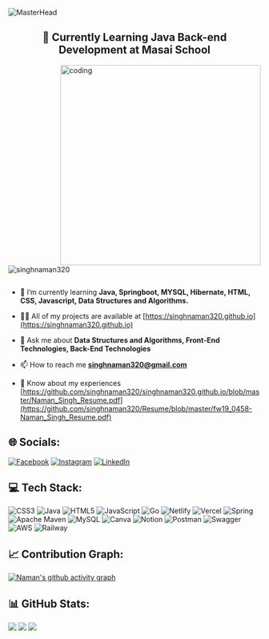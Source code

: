 <!--
**singhnaman320/singhnaman320** is a ✨ _special_ ✨ repository because its `README.md` (this file) appears on your GitHub profile.

Here are some ideas to get you started:

- 🔭 I’m currently working on ...
- 🌱 I’m currently learning ...
- 👯 I’m looking to collaborate on ...
- 🤔 I’m looking for help with ...
- 💬 Ask me about ...
- 📫 How to reach me: ...
- 😄 Pronouns: ...
- ⚡ Fun fact: ...
-->

<!-- <img src="https://readme-typing-svg.demolab.com?font=Fira+Code&size=32&duration=2800&pause=2000&color=A9FEF7&center=true&vCenter=true&width=940&lines=Hey%2C+I'm+Naman+and+Welcome+to+my+Profile" align="middle" alt="Hey, I'm Wesam and Welcome to my Profile👋 animated typed out" width="100%"/> -->


![MasterHead](https://thumbs.dreamstime.com/b/future-technology-concept-person-using-laptop-computer-future-technology-concept-person-using-laptop-249332126.jpg)

<!-- <h1 align="center">Hi 👋, I'm Naman Kumar Singh</h1> -->
<!-- <p>Aspiring Full Stack Web Developer who is analytical and meticulous. able to create full-stack online apps utilizing Java, Spring Boot, MySQL, and Hibernate on the backend and HTML, CSS, and JavaScript on the front end. Individuals who enjoy working in teams and are skilled at executing initiatives with a defined goal. I'm really interested in working as a software developer to enhance the user experience.</p> -->
<h2 align="center">🌱 Currently Learning Java Back-end Development at Masai School</h2>

<img align= "right" alt="coding" width= "400" src= "https://cdn.filestackcontent.com/efbSR18hT5uRKuo0zoMA">

<p align="left"> <img src="https://komarev.com/ghpvc/?username=singhnaman320&label=Profile%20views&color=0e75b6&style=flat" alt="singhnaman320" /> </p>

<p align="left"> <a href="https://twitter.com/" target="blank"><img src="https://img.shields.io/twitter/follow/?logo=twitter&style=for-the-badge" alt="" /></a> </p>

- 🌱 I’m currently learning **Java, Springboot, MYSQL, Hibernate, HTML, CSS, Javascript, Data Structures and Algorithms.**

- 👨‍💻 All of my projects are available at [https://singhnaman320.github.io](https://singhnaman320.github.io)

- 💬 Ask me about **Data Structures and Algorithms, Front-End Technologies, Back-End Technologies**

- 📫 How to reach me **singhnaman320@gmail.com**

- 📄 Know about my experiences [https://github.com/singhnaman320/singhnaman320.github.io/blob/master/Naman_Singh_Resume.pdf](https://github.com/singhnaman320/Resume/blob/master/fw19_0458-Naman_Singh_Resume.pdf)

## 🌐 Socials:
[![Facebook](https://img.shields.io/badge/Facebook-%231877F2.svg?logo=Facebook&logoColor=white)](https://facebook.com/namankumar.singh.3) 
[![Instagram](https://img.shields.io/badge/Instagram-%23E4405F.svg?logo=Instagram&logoColor=white)](https://instagram.com/im_singhnaman) 
[![LinkedIn](https://img.shields.io/badge/LinkedIn-%230077B5.svg?logo=linkedin&logoColor=white)](https://linkedin.com/in/naman-kumar-singh-38a669167) 


## 💻 Tech Stack:
![CSS3](https://img.shields.io/badge/css3-%231572B6.svg?style=for-the-badge&logo=css3&logoColor=white) 
![Java](https://img.shields.io/badge/java-%23ED8B00.svg?style=for-the-badge&logo=java&logoColor=white) 
![HTML5](https://img.shields.io/badge/html5-%23E34F26.svg?style=for-the-badge&logo=html5&logoColor=white) 
![JavaScript](https://img.shields.io/badge/javascript-%23323330.svg?style=for-the-badge&logo=javascript&logoColor=%23F7DF1E) 
![Go](https://img.shields.io/badge/go-%2300ADD8.svg?style=for-the-badge&logo=go&logoColor=white)
![Netlify](https://img.shields.io/badge/netlify-%23000000.svg?style=for-the-badge&logo=netlify&logoColor=#00C7B7) 
![Vercel](https://img.shields.io/badge/vercel-%23000000.svg?style=for-the-badge&logo=vercel&logoColor=white) 
![Spring](https://img.shields.io/badge/spring-%236DB33F.svg?style=for-the-badge&logo=spring&logoColor=white) 
![Apache Maven](https://img.shields.io/badge/Apache%20Maven-C71A36?style=for-the-badge&logo=Apache%20Maven&logoColor=white) 
![MySQL](https://img.shields.io/badge/mysql-%2300f.svg?style=for-the-badge&logo=mysql&logoColor=white) 
![Canva](https://img.shields.io/badge/Canva-%2300C4CC.svg?style=for-the-badge&logo=Canva&logoColor=white) 
![Notion](https://img.shields.io/badge/Notion-%23000000.svg?style=for-the-badge&logo=notion&logoColor=white) 
![Postman](https://img.shields.io/badge/Postman-FF6C37?style=for-the-badge&logo=postman&logoColor=white) 
![Swagger](https://img.shields.io/badge/-Swagger-%23Clojure?style=for-the-badge&logo=swagger&logoColor=white)
![AWS](https://img.shields.io/badge/AWS-%23FF9900.svg?style=for-the-badge&logo=amazon-aws&logoColor=white)
![Railway](https://img.shields.io/badge/railway-%23000000.svg?style=for-the-badge&logo=railway&logoColor=#00C7B7) 

## 📈 Contribution Graph:
[![Naman's github activity graph](https://github-readme-activity-graph.cyclic.app/graph?username=singhnaman320&bg_color=0d1117&color=7feaf0&line=7feaf0&point=ffffff&area=true&hide_border=true)](https://github.com/singhnaman320/github-readme-activity-graph)

<!--red: #ff004f -->

## 📊 GitHub Stats:
![](https://github-readme-stats.vercel.app/api?username=singhnaman320&theme=dark&hide_border=false&include_all_commits=false&count_private=false)
![](https://github-readme-streak-stats.herokuapp.com/?user=singhnaman320&theme=dark&hide_border=false)
![](https://github-readme-stats.vercel.app/api/top-langs/?username=singhnaman320&theme=dark&hide_border=false&include_all_commits=false&count_private=false&layout=compact)

